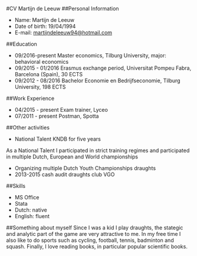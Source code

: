 #CV Martijn de Leeuw
##Personal Information
- Name: Martijn de Leeuw
- Date of birth: 19/04/1994
- E-mail: martijndeleeuw94@hotmail.com

##Education
-   09/2016-present Master economics, Tilburg University, major: behavioral
    economics 
-   09/2015 - 01/2016 Erasmus exchange period, Universitat Pompeu Fabra, Barcelona
    (Spain), 30 ECTS 
-   09/2012 - 08/2016 Bachelor Economie en Bedrijfseconomie, Tilburg
    University, 198 ECTS

##Work Experience
-   04/2015 - present   Exam trainer, Lyceo
-   07/2011 - present   Postman, Spotta 

##Other activities
- National Talent KNDB for five years

As a National Talent I participated in strict training regimes and participated in multiple Dutch, European and World championships

- Organizing multiple Dutch Youth Championships draughts
- 2013-2015 cash audit draughts club VGO


##Skills
- MS Office
- Stata
- Dutch: native
- English: fluent

##Something about myself
Since I was a kid I play draughts, the stategic and analytic part of the game are very attractive to me. In my free time I also like to do sports such as cycling, football, tennis, badminton and squash. Finally, I love reading books, in particular popular scientific books. 

